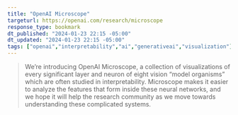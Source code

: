 ```yaml
---
title: "OpenAI Microscope"
targeturl: https://openai.com/research/microscope
response_type: bookmark
dt_published: "2024-01-23 22:15 -05:00"
dt_updated: "2024-01-23 22:15 -05:00"
tags: ["openai","interpretability","ai","generativeai","visualization"]
---
```


> We’re introducing OpenAI Microscope, a collection of visualizations of every significant layer and neuron of eight vision “model organisms” which are often studied in interpretability. Microscope makes it easier to analyze the features that form inside these neural networks, and we hope it will help the research community as we move towards understanding these complicated systems.